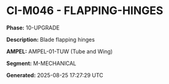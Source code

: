 # CI-M046 - FLAPPING-HINGES

**Phase:** 10-UPGRADE

**Description:** Blade flapping hinges

**AMPEL:** AMPEL-01-TUW (Tube and Wing)

**Segment:** M-MECHANICAL

**Generated:** 2025-08-25 17:27:29 UTC
